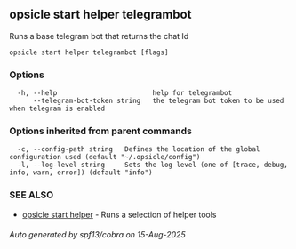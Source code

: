## opsicle start helper telegrambot

Runs a base telegram bot that returns the chat Id

```
opsicle start helper telegrambot [flags]
```

### Options

```
  -h, --help                        help for telegrambot
      --telegram-bot-token string   the telegram bot token to be used when telegram is enabled
```

### Options inherited from parent commands

```
  -c, --config-path string   Defines the location of the global configuration used (default "~/.opsicle/config")
  -l, --log-level string     Sets the log level (one of [trace, debug, info, warn, error]) (default "info")
```

### SEE ALSO

* [opsicle start helper](cli/opsicle_start_helper.md)	 - Runs a selection of helper tools

###### Auto generated by spf13/cobra on 15-Aug-2025
